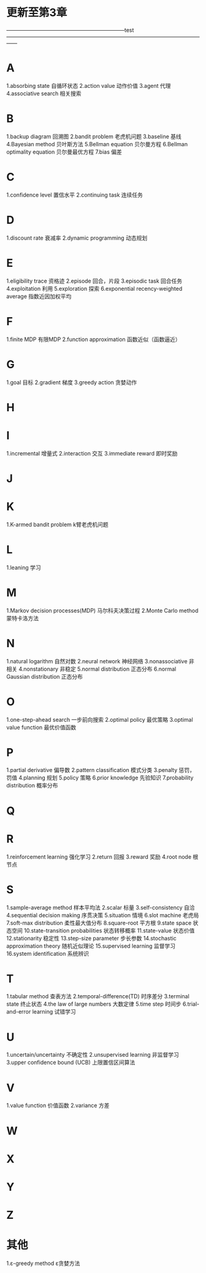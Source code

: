 # 更新至第3章
——————————————————————test——————————————————————————————————————
# A 
1.absorbing state 自循环状态
2.action value 动作价值
3.agent 代理
4.associative search 相关搜索
# B
1.backup diagram 回溯图
2.bandit problem 老虎机问题
3.baseline 基线
4.Bayesian method 贝叶斯方法
5.Bellman equation 贝尔曼方程
6.Bellman optimality equation 贝尔曼最优方程
7.bias 偏差
# C
1.confidence level 置信水平
2.continuing task 连续任务
# D
1.discount rate 衰减率
2.dynamic programming 动态规划
# E
1.eligibility trace 资格迹
2.episode 回合，片段
3.episodic task 回合任务
4.exploitation 利用
5.exploration 探索
6.exponential recency-weighted average 指数近因加权平均
# F
1.finite MDP 有限MDP
2.function approximation 函数近似（函数逼近）
# G
1.goal 目标
2.gradient 梯度
3.greedy action 贪婪动作
# H
# I
1.incremental 增量式
2.interaction 交互
3.immediate reward 即时奖励
# J
# K
1.K-armed bandit problem k臂老虎机问题
# L
1.leaning 学习
# M
1.Markov decision processes(MDP) 马尔科夫决策过程
2.Monte Carlo method 蒙特卡洛方法
# N
1.natural logarithm 自然对数
2.neural network 神经网络
3.nonassociative 非相关
4.nonstationary 非稳定
5.normal distribution 正态分布
6.normal Gaussian distribution 正态分布
# O
1.one-step-ahead search 一步前向搜索
2.optimal policy 最优策略
3.optimal value function 最优价值函数
# P
1.partial derivative 偏导数
2.pattern classification 模式分类
3.penalty 惩罚，罚值
4.planning 规划
5.policy 策略
6.prior knowledge 先验知识
7.probability distribution 概率分布
# Q
# R
1.reinforcement learning 强化学习
2.return 回报
3.reward 奖励
4.root node 根节点
# S
1.sample-average method 样本平均法
2.scalar 标量
3.self-consistency 自洽
4.sequential decision making 序贯决策
5.situation 情境
6.slot machine 老虎局
7.soft-max distribution 柔性最大值分布
8.square-root 平方根
9.state space 状态空间
10.state-transition probabilities 状态转移概率
11.state-value 状态价值
12.stationarity 稳定性
13.step-size parameter 步长参数
14.stochastic approximation theory 随机近似理论
15.supervised learning 监督学习
16.system identification 系统辨识
# T
1.tabular method 查表方法
2.temporal-difference(TD) 时序差分
3.terminal state 终止状态
4.the law of large numbers 大数定律
5.time step 时间步
6.trial-and-error learning 试错学习
# U
1.uncertain/uncertainty 不确定性
2.unsupervised learning 非监督学习
3.upper confidence bound (UCB) 上限置信区间算法
# V
1.value function 价值函数
2.variance 方差
# W
# X
# Y
# Z
# 其他
1.ε-greedy method ε贪婪方法
